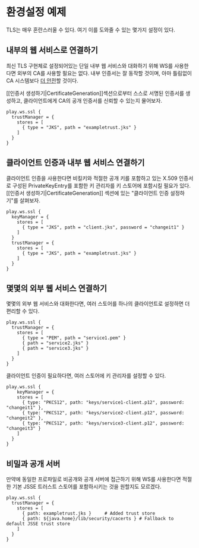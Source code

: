 # 환경설정 예제

TLS는 매우 혼란스러울 수 있다. 여기 이를 도와줄 수 있는 몇가지 설정이 있다.

## 내부의 웹 서비스로 연결하기

최신 TLS 구현체로 설정되어있는 단일 내부 웹 서비스와 대화하기 위해 WS를 사용한다면 외부의 CA를 사용할 필요는 없다. 내부 인증서는 잘 동작할 것이며, 아마 틀림없이 CA 시스템보다 [더 안전](http://www.thoughtcrime.org/blog/authenticity-is-broken-in-ssl-but-your-app-ha/)할 것이다.

[[인증서 생성하기|CertificateGeneration]]섹션으로부터 스스로 서명된 인증서를 생성하고, 클라이언트에게 CA의 공개 인증서를 신뢰할 수 있는지 물어보자.

```
play.ws.ssl {
  trustManager = {
    stores = [
      { type = "JKS", path = "exampletrust.jks" }
    ]
  }
}
```

## 클라이언트 인증과 내부 웹 서비스 연결하기

클라이언트 인증을 사용한다면 비킬키와 적절한 공개 키를 포함하고 있는 X.509 인증서로 구성된 PrivateKeyEntry를 포함한 키 관리자를 키 스토어에 포함시킬 필요가 있다. [[인증서 생성하기|CertificateGeneration]] 섹션에 있는 "클라이언트 인증 설정하기"를 살펴보자.

```
play.ws.ssl {
  keyManager = {
    stores = [
      { type = "JKS", path = "client.jks", password = "changeit1" }
    ]
  }
  trustManager = {
    stores = [
      { type = "JKS", path = "exampletrust.jks" }
    ]
  }
}
```

## 몇몇의 외부 웹 서비스 연결하기

몇몇의 외부 웹 서비스와 대화한다면, 여러 스토어를 하나의 클라이언트로 설정하면 더 편리할 수 있다.

```
play.ws.ssl {
  trustManager = {
    stores = [
      { type = "PEM", path = "service1.pem" }
      { path = "service2.jks" }
      { path = "service3.jks" }
    ]
  }
}
```

클라이언트 인증이 필요하다면, 여러 스토어에 키 관리자를 설정할 수 있다.

```
play.ws.ssl {
    keyManager = {
    stores = [
      { type: "PKCS12", path: "keys/service1-client.p12", password: "changeit1" },
      { type: "PKCS12", path: "keys/service2-client.p12", password: "changeit2" },
      { type: "PKCS12", path: "keys/service3-client.p12", password: "changeit3" }
    ]
  }
}
```

## 비밀과 공개 서버

만약에 동일한 프로파일로 비공개와 공개 서버에 접근하기 위해 WS를 사용한다면 적절한 기본 JSSE 트러스트 스토어를 포함하시키는 것을 원할지도 모르겠다.

```
play.ws.ssl {
  trustManager = {
    stores = [
      { path: exampletrust.jks }     # Added trust store
      { path: ${java.home}/lib/security/cacerts } # Fallback to default JSSE trust store
    ]
  }
}
```


